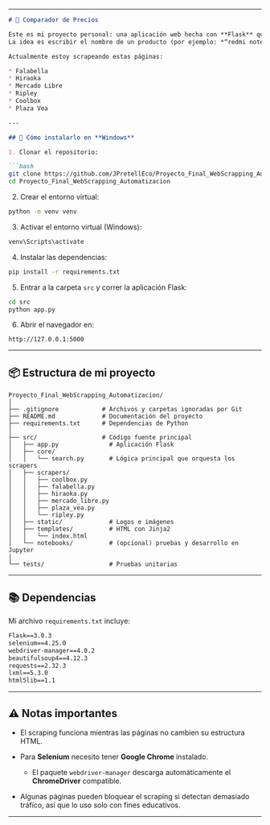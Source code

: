 
---

````markdown
# 🛒 Comparador de Precios

Este es mi proyecto personal: una aplicación web hecha con **Flask** que me permite comparar precios de productos en distintas tiendas online de Perú.  
La idea es escribir el nombre de un producto (por ejemplo: *“redmi note 9”*) y que la aplicación busque automáticamente en varias tiendas, mostrándome los precios y enlaces.

Actualmente estoy scrapeando estas páginas:

* Falabella  
* Hiraoka  
* Mercado Libre  
* Ripley  
* Coolbox  
* Plaza Vea  

---

## 🚀 Cómo instalarlo en **Windows**

1. Clonar el repositorio:

```bash
git clone https://github.com/JPretellEco/Proyecto_Final_WebScrapping_Automatizacion.git
cd Proyecto_Final_WebScrapping_Automatizacion
````

2. Crear el entorno virtual:

```bash
python -m venv venv
```

3. Activar el entorno virtual (Windows):

```bash
venv\Scripts\activate
```

4. Instalar las dependencias:

```bash
pip install -r requirements.txt
```

5. Entrar a la carpeta `src` y correr la aplicación Flask:

```bash
cd src
python app.py
```

6. Abrir el navegador en:

```
http://127.0.0.1:5000
```

---

## 📦 Estructura de mi proyecto

```
Proyecto_Final_WebScrapping_Automatizacion/
│
├── .gitignore            # Archivos y carpetas ignoradas por Git
├── README.md             # Documentación del proyecto
├── requirements.txt      # Dependencias de Python
│
├── src/                  # Código fuente principal
│   ├── app.py              # Aplicación Flask
│   ├── core/
│   │   └── search.py       # Lógica principal que orquesta los scrapers
│   ├── scrapers/
│   │   ├── coolbox.py
│   │   ├── falabella.py
│   │   ├── hiraoka.py
│   │   ├── mercado_libre.py
│   │   ├── plaza_vea.py
│   │   └── ripley.py
│   ├── static/             # Logos e imágenes
│   ├── templates/          # HTML con Jinja2
│   │   └── index.html
│   └── notebooks/          # (opcional) pruebas y desarrollo en Jupyter
│
└── tests/                  # Pruebas unitarias
```

---

## 📚 Dependencias

Mi archivo `requirements.txt` incluye:

```txt
Flask==3.0.3
selenium==4.25.0
webdriver-manager==4.0.2
beautifulsoup4==4.12.3
requests==2.32.3
lxml==5.3.0
html5lib==1.1
```

---

## ⚠️ Notas importantes

* El scraping funciona mientras las páginas no cambien su estructura HTML.
* Para **Selenium** necesito tener **Google Chrome** instalado.

  * El paquete `webdriver-manager` descarga automáticamente el **ChromeDriver** compatible.
* Algunas páginas pueden bloquear el scraping si detectan demasiado tráfico, así que lo uso solo con fines educativos.

---

```
